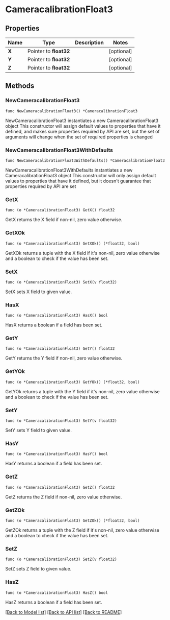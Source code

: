# CameracalibrationFloat3

## Properties

Name | Type | Description | Notes
------------ | ------------- | ------------- | -------------
**X** | Pointer to **float32** |  | [optional] 
**Y** | Pointer to **float32** |  | [optional] 
**Z** | Pointer to **float32** |  | [optional] 

## Methods

### NewCameracalibrationFloat3

`func NewCameracalibrationFloat3() *CameracalibrationFloat3`

NewCameracalibrationFloat3 instantiates a new CameracalibrationFloat3 object
This constructor will assign default values to properties that have it defined,
and makes sure properties required by API are set, but the set of arguments
will change when the set of required properties is changed

### NewCameracalibrationFloat3WithDefaults

`func NewCameracalibrationFloat3WithDefaults() *CameracalibrationFloat3`

NewCameracalibrationFloat3WithDefaults instantiates a new CameracalibrationFloat3 object
This constructor will only assign default values to properties that have it defined,
but it doesn't guarantee that properties required by API are set

### GetX

`func (o *CameracalibrationFloat3) GetX() float32`

GetX returns the X field if non-nil, zero value otherwise.

### GetXOk

`func (o *CameracalibrationFloat3) GetXOk() (*float32, bool)`

GetXOk returns a tuple with the X field if it's non-nil, zero value otherwise
and a boolean to check if the value has been set.

### SetX

`func (o *CameracalibrationFloat3) SetX(v float32)`

SetX sets X field to given value.

### HasX

`func (o *CameracalibrationFloat3) HasX() bool`

HasX returns a boolean if a field has been set.

### GetY

`func (o *CameracalibrationFloat3) GetY() float32`

GetY returns the Y field if non-nil, zero value otherwise.

### GetYOk

`func (o *CameracalibrationFloat3) GetYOk() (*float32, bool)`

GetYOk returns a tuple with the Y field if it's non-nil, zero value otherwise
and a boolean to check if the value has been set.

### SetY

`func (o *CameracalibrationFloat3) SetY(v float32)`

SetY sets Y field to given value.

### HasY

`func (o *CameracalibrationFloat3) HasY() bool`

HasY returns a boolean if a field has been set.

### GetZ

`func (o *CameracalibrationFloat3) GetZ() float32`

GetZ returns the Z field if non-nil, zero value otherwise.

### GetZOk

`func (o *CameracalibrationFloat3) GetZOk() (*float32, bool)`

GetZOk returns a tuple with the Z field if it's non-nil, zero value otherwise
and a boolean to check if the value has been set.

### SetZ

`func (o *CameracalibrationFloat3) SetZ(v float32)`

SetZ sets Z field to given value.

### HasZ

`func (o *CameracalibrationFloat3) HasZ() bool`

HasZ returns a boolean if a field has been set.


[[Back to Model list]](../README.md#documentation-for-models) [[Back to API list]](../README.md#documentation-for-api-endpoints) [[Back to README]](../README.md)


